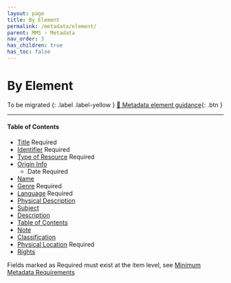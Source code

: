 ```yaml
---
layout: page
title: By Element
permalink: /metadata/element/
parent: MMS › Metadata
nav_order: 3
has_children: true
has_toc: false
---
```


# By Element
To be migrated
{: .label .label-yellow }
[📄 Metadata element guidance](https://docs.google.com/document/d/1WkzQcf5UBcGTOLJGpCDEfxfLAxhZP6-W-IrgvTIRjO0/edit){: .btn }

---

#### Table of Contents
- [Title](/metadata-documentation/metadata/element/title/) <span class="label label-red">Required</span>
- [Identifier](/metadata-documentation/metadata/element/identifier/) <span class="label label-red">Required</span>
- [Type of Resource](/metadata-documentation/metadata/element/type-of-resource/) <span class="label label-red">Required</span>
- [Origin Info](/metadata-documentation/metadata/element/origin-info/)
    - Date <span class="label label-red">Required</span>
- [Name](/metadata-documentation/metadata/element/name/)
- [Genre](/metadata-documentation/metadata/element/genre/) <span class="label label-red">Required</span>
- [Language](/metadata-documentation/metadata/element/language/) <span class="label label-red">Required</span>
- [Physical Description](/metadata-documentation/metadata/element/physical-description/)
- [Subject](/metadata-documentation/metadata/element/subject/)
- [Description](/metadata-documentation/metadata/element/description/)
- [Table of Contents](/metadata-documentation/metadata/element/table-of-contents/)
- [Note](/metadata-documentation/metadata/element/note/)
- [Classification](/metadata-documentation/metadata/element/classification/)
- [Physical Location](/metadata-documentation/metadata/element/physical-location/) <span class="label label-red">Required</span>
- [Rights](/metadata-documentation/metadata/element/rights/)

Fields marked as <span class="label label-red">Required</span> must exist at the item level, see [Minimum Metadata Requirements](/metadata-documentation/metadata/guidelines/#minimum-metadata-requirements)